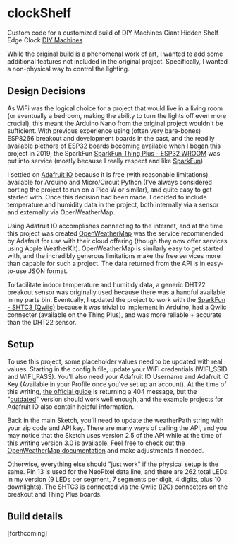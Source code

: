 # clockShelf
Custom code for a customized build of DIY Machines Giant Hidden Shelf Edge Clock
[DIY Machines](https://www.diymachines.co.uk/how-to-build-a-giant-hidden-shelf-edge-clock)

While the original build is a phenomenal work of art, I wanted to add some additional features not included in the original project. Specifically, I wanted a non-physical way to control the lighting. 

## Design Decisions
As WiFi was the logical choice for a project that would live in a living room (or eventually a bedroom, making the ability to turn the lights off even more crucial), this meant the Arduino Nano from the original project wouldn't be sufficient. With previous experience using (often very bare-bones) ESP8266 breakout and development boards in the past, and the readily available plethora of ESP32 boards becoming available when I began this project in 2019, the SparkFun [SparkFun Thing Plus - ESP32 WROOM](https://www.sparkfun.com/products/17381) was put into service (mostly because I really respect and like [SparkFun](https://www.sparkfun.com/about_sparkfun)).

I settled on [Adafruit IO](https://io.adafruit.com/) because it is free (with reasonable limitations), available for Arduino and Micro/Circuit Python (I've always considered porting the project to run on a Pico W or similar), and quite easy to get started with. Once this decision had been made, I decided to include temperature and humidity data in the project, both internally via a sensor and externally via OpenWeatherMap. 

Using Adafruit IO accomplishes connecting to the internet, and at the time this project was created [OpenWeatherMap](https://openweathermap.org/api) was the service recommended by Adafruit for use with their cloud offering (though they now offer services using Apple WeatherKit). OpenWeatherMap is similarly easy to get started with, and the incredibly generous limitations make the free services more than capable for such a project. The data returned from the API is in easy-to-use JSON format. 

To facilitate indoor temperature and humitidy data, a generic DHT22 breakout sensor was originally used because there was a handful available in my parts bin. Eventually, I updated the project to work with the [SparkFun - SHTC3 (Qwiic)](https://www.sparkfun.com/products/16467) because it was trivial to implement in Arduino, had a Qwiic connecter (available on the Thing Plus), and was more reliable + accurate than the DHT22 sensor. 

## Setup
To use this project, some placeholder values need to be updated with real values. Starting in the config.h file, update your WiFi credentials (WIFI_SSID and WIFI_PASS). You'll also need your Adafruit IO Username and Adafruit IO Key (Available in your Profile once you've set up an account). At the time of this writing, [the official guide](https://learn.adafruit.com/welcome-to-adafruit-io) is returning a 404 message, but the "[outdated](https://learn.adafruit.com/adafruit-io/getting-started)" version should work well enough, and the example projects for Adafruit IO also contain helpful information.

Back in the main Sketch, you'll need to update the weatherPath string with your zip code and API key. There are many ways of calling the API, and you may notice that the Sketch uses version 2.5 of the API while at the time of this writing version 3.0 is available. Feel free to check out the [OpenWeatherMap documentation](https://openweathermap.org/api/one-call-3#current) and make adjustments if needed. 

Otherwise, everything else should "just work" if the physical setup is the same. Pin 13 is used for the NeoPixel data line, and there are 262 total LEDs in my version (9 LEDs per segment, 7 segments per digit, 4 digits, plus 10 downlights). The SHTC3 is connected via the Qwiic (I2C) connectors on the breakout and Thing Plus boards. 

## Build details
[forthcoming]

